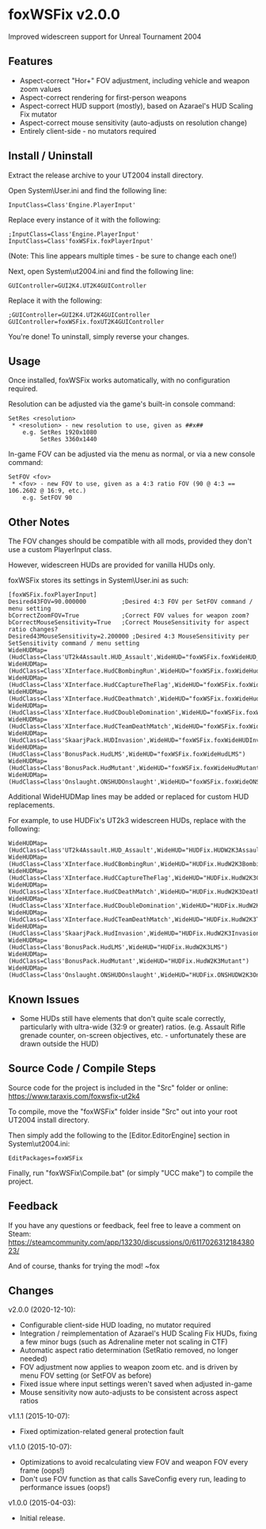 foxWSFix v2.0.0
===============
Improved widescreen support for Unreal Tournament 2004

Features
--------
* Aspect-correct "Hor+" FOV adjustment, including vehicle and weapon zoom values
* Aspect-correct rendering for first-person weapons
* Aspect-correct HUD support (mostly), based on Azarael's HUD Scaling Fix mutator
* Aspect-correct mouse sensitivity (auto-adjusts on resolution change)
* Entirely client-side - no mutators required

Install / Uninstall
-------------------
Extract the release archive to your UT2004 install directory.

Open System\User.ini and find the following line:

    InputClass=Class'Engine.PlayerInput'

Replace every instance of it with the following:

    ;InputClass=Class'Engine.PlayerInput'
    InputClass=Class'foxWSFix.foxPlayerInput'

(Note: This line appears multiple times - be sure to change each one!)

Next, open System\ut2004.ini and find the following line:

    GUIController=GUI2K4.UT2K4GUIController

Replace it with the following:

    ;GUIController=GUI2K4.UT2K4GUIController
    GUIController=foxWSFix.foxUT2K4GUIController

You're done! To uninstall, simply reverse your changes.

Usage
-----
Once installed, foxWSFix works automatically, with no configuration required.

Resolution can be adjusted via the game's built-in console command:

    SetRes <resolution>
     * <resolution> - new resolution to use, given as ##x##
        e.g. SetRes 1920x1080
             SetRes 3360x1440

In-game FOV can be adjusted via the menu as normal, or via a new console command:

    SetFOV <fov>
     * <fov> - new FOV to use, given as a 4:3 ratio FOV (90 @ 4:3 == 106.2602 @ 16:9, etc.)
        e.g. SetFOV 90

Other Notes
-----------
The FOV changes should be compatible with all mods, provided they don't use a custom PlayerInput class.

However, widescreen HUDs are provided for vanilla HUDs only.

foxWSFix stores its settings in System\User.ini as such:

    [foxWSFix.foxPlayerInput]
    Desired43FOV=90.000000          ;Desired 4:3 FOV per SetFOV command / menu setting
    bCorrectZoomFOV=True            ;Correct FOV values for weapon zoom?
    bCorrectMouseSensitivity=True   ;Correct MouseSensitivity for aspect ratio changes?
    Desired43MouseSensitivity=2.200000 ;Desired 4:3 MouseSensitivity per SetSensitivity command / menu setting
    WideHUDMap=(HudClass=Class'UT2k4Assault.HUD_Assault',WideHUD="foxWSFix.foxWideHUD_Assault")
    WideHUDMap=(HudClass=Class'XInterface.HudCBombingRun',WideHUD="foxWSFix.foxWideHudCBombingRun")
    WideHUDMap=(HudClass=Class'XInterface.HudCCaptureTheFlag',WideHUD="foxWSFix.foxWideHudCCaptureTheFlag")
    WideHUDMap=(HudClass=Class'XInterface.HudCDeathmatch',WideHUD="foxWSFix.foxWideHudCDeathMatch")
    WideHUDMap=(HudClass=Class'XInterface.HudCDoubleDomination',WideHUD="foxWSFix.foxWideHudCDoubleDomination")
    WideHUDMap=(HudClass=Class'XInterface.HudCTeamDeathMatch',WideHUD="foxWSFix.foxWideHudCTeamDeathMatch")
    WideHUDMap=(HudClass=Class'SkaarjPack.HUDInvasion',WideHUD="foxWSFix.foxWideHUDInvasion")
    WideHUDMap=(HudClass=Class'BonusPack.HudLMS',WideHUD="foxWSFix.foxWideHudLMS")
    WideHUDMap=(HudClass=Class'BonusPack.HudMutant',WideHUD="foxWSFix.foxWideHudMutant")
    WideHUDMap=(HudClass=Class'Onslaught.ONSHUDOnslaught',WideHUD="foxWSFix.foxWideONSHUDOnslaught")

Additional WideHUDMap lines may be added or replaced for custom HUD replacements.

For example, to use HUDFix's UT2k3 widescreen HUDs, replace with the following:

    WideHUDMap=(HudClass=Class'UT2k4Assault.HUD_Assault',WideHUD="HUDFix.HUDW2K3Assault")
    WideHUDMap=(HudClass=Class'XInterface.HudCBombingRun',WideHUD="HUDFix.HudW2K3BombingRun")
    WideHUDMap=(HudClass=Class'XInterface.HudCCaptureTheFlag',WideHUD="HUDFix.HudW2K3CaptureTheFlag")
    WideHUDMap=(HudClass=Class'XInterface.HudCDeathMatch',WideHUD="HUDFix.HudW2K3DeathMatch")
    WideHUDMap=(HudClass=Class'XInterface.HudCDoubleDomination',WideHUD="HUDFix.HudW2K3DoubleDomination")
    WideHUDMap=(HudClass=Class'XInterface.HudCTeamDeathMatch',WideHUD="HUDFix.HudW2K3TeamDeathMatch")
    WideHUDMap=(HudClass=Class'SkaarjPack.HudInvasion',WideHUD="HUDFix.HudW2K3Invasion")
    WideHUDMap=(HudClass=Class'BonusPack.HudLMS',WideHUD="HUDFix.HudW2K3LMS")
    WideHUDMap=(HudClass=Class'BonusPack.HudMutant',WideHUD="HUDFix.HudW2K3Mutant")
    WideHUDMap=(HudClass=Class'Onslaught.ONSHUDOnslaught',WideHUD="HUDFix.ONSHUDW2K3Onslaught")

Known Issues
------------
* Some HUDs still have elements that don't quite scale correctly, particularly with ultra-wide (32:9 or greater) ratios.
    (e.g. Assault Rifle grenade counter, on-screen objectives, etc. - unfortunately these are drawn outside the HUD)

Source Code / Compile Steps
---------------------------
Source code for the project is included in the "Src" folder or online:
https://www.taraxis.com/foxwsfix-ut2k4

To compile, move the "foxWSFix" folder inside "Src" out into your root UT2004 install directory.

Then simply add the following to the [Editor.EditorEngine] section in System\ut2004.ini:

    EditPackages=foxWSFix

Finally, run "foxWSFix\Compile.bat" (or simply "UCC make") to compile the project.

Feedback
--------
If you have any questions or feedback, feel free to leave a comment on Steam:
https://steamcommunity.com/app/13230/discussions/0/611702631218438023/

And of course, thanks for trying the mod!
~fox

Changes
-------
v2.0.0 (2020-12-10):
* Configurable client-side HUD loading, no mutator required
* Integration / reimplementation of Azarael's HUD Scaling Fix HUDs, fixing a few minor bugs (such as Adrenaline meter not scaling in CTF)
* Automatic aspect ratio determination (SetRatio removed, no longer needed)
* FOV adjustment now applies to weapon zoom etc. and is driven by menu FOV setting (or SetFOV as before)
* Fixed issue where input settings weren't saved when adjusted in-game
* Mouse sensitivity now auto-adjusts to be consistent across aspect ratios

v1.1.1 (2015-10-07):
* Fixed optimization-related general protection fault

v1.1.0 (2015-10-07):
* Optimizations to avoid recalculating view FOV and weapon FOV every frame (oops!)
* Don't use FOV function as that calls SaveConfig every run, leading to performance issues (oops!)

v1.0.0 (2015-04-03):
* Initial release.
